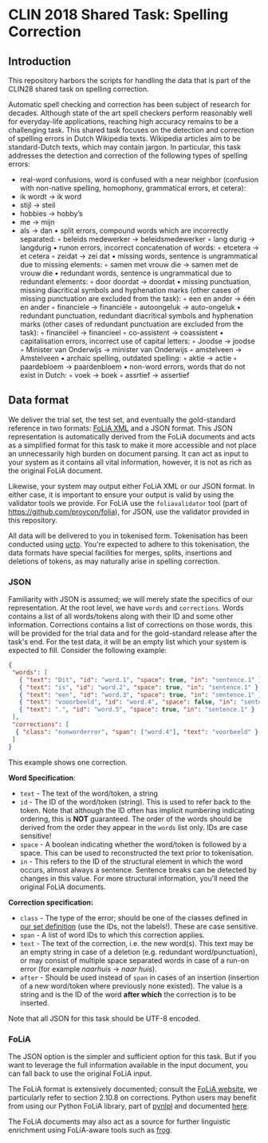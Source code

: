 # CLIN 2018 Shared Task: Spelling Correction

## Introduction

This repository harbors the scripts for handling the data that is part of the CLIN28 shared task on spelling correction. 

Automatic spell checking and correction has been subject of research for decades. Although state of the art spell checkers perform reasonably well for everyday-life applications, reaching high accuracy remains to be a challenging task. This shared task focuses on the detection and correction of spelling errors in Dutch Wikipedia texts. Wikipedia articles aim to be standard-Dutch texts, which may contain jargon. In particular, this task addresses the detection and correction of the following types of spelling errors:

* real-word confusions, word is confused with a near neighbor (confusion with non-native spelling, homophony, grammatical errors, et cetera):
 * ik wordt → ik word
 * stijl → steil
 * hobbies → hobby’s
 * me → mijn
 * als → dan
•	split errors, compound words which are incorrectly separated:
 ◦	beleids medewerker → beleidsmedewerker
 ◦	lang durig → langdurig
•	runon errors, incorrect concatenation of words:
 ◦	etcetera → et cetera
 ◦	zeidat → zei dat
•	missing words, sentence is ungrammatical due to missing elements:
 ◦	samen met vrouw die → samen met de vrouw die
•	redundant words, sentence is ungrammatical due to redundant elements: 
 ◦	door doordat → doordat
•	missing punctuation, missing diacritical symbols and hyphenation marks (other cases of missing punctuation are excluded from the task):
 ◦	een en ander → één en ander
 ◦	financiele → financiële
 ◦	autoongeluk → auto-ongeluk
•	redundant punctuation, redundant diacritical symbols and hyphenation marks (other cases of redundant punctuation are excluded from the task):
 ◦	financiëel → financieel
 ◦	co-assistent → coassistent
•	capitalisation errors, incorrect use of capital letters:
 ◦	Joodse → joodse
 ◦	Minister van Onderwijs → minister van Onderwijs
 ◦	amstelveen → Amstelveen
•	archaic spelling, outdated spelling:
 ◦	aktie → actie
 ◦	paardebloem → paardenbloem
•	non-word errors, words that do not exist in Dutch:
 ◦	voek → boek
 ◦	assrtief → assertief



## Data format

We deliver the trial set, the test set, and eventually the gold-standard reference in two formats: [FoLiA
XML](https://proycon.github.io/folia) and a JSON format. This JSON representation is automatically derived from the
FoLiA documents and acts as a simplified format for this task to make it more accessible and not place an unnecessarily
high burden on document parsing. It can act as input to your system as it contains all vital information, however, it is
not as rich as the original FoLiA document.

Likewise, your system may output either FoLiA XML or our JSON format. In either case, it is important to ensure your
output is valid by using the validator tools we provide. For FoLiA use the ``foliavalidator`` tool (part of
https://github.com/proycon/folia), for JSON, use the validator provided in this repository.

All data will be delivered to you in tokenised form. Tokenisation has been conducted using
[ucto](https://languagemachines.github.io/ucto). You're expected to adhere to this tokenisation, the data formats have
special facilities for merges, splits, insertions and deletions of tokens, as may naturally arise in spelling
correction.

### JSON

Familiarity with JSON is assumed; we will merely state the specifics of our representation. At the root level, we have
``words`` and ``corrections``. Words contains a list of all words/tokens along with their ID and some other information.
Corrections contains a list of corrections on those words, this will be provided for the trial data and for the
gold-standard release after the task's end. For the test data, it will be an empty list which your system is expected to
fill. Consider the following example:

```json
{
 "words": [
   { "text": "Dit", "id": "word.1", "space": true, "in": "sentence.1" },
   { "text": "is", "id": "word.2", "space": true, "in": "sentence.1" },
   { "text": "een", "id": "word.3", "space": true, "in": "sentence.1" },
   { "text": "vooorbeeld", "id": "word.4", "space": false, "in": "sentence.1" },
   { "text": ".", "id": "word.5", "space": true, "in": "sentence.1" }
 ],
 "corrections": [
  { "class": "nonworderror", "span": ["word.4"], "text": "voorbeeld" }
 ]
}
```

This example shows one correction.

**Word Specification**:
* ``text`` - The text of the word/token, a string
* ``id`` - The ID of the word/token (string). This is used to refer back to the token. Note that although the ID often has implicit numbering indicating ordering, this is **NOT** guaranteed. The order of the words should be derived from the order they appear in the ``words`` list only. IDs are case sensitive!
* ``space`` - A boolean indicating whether the word/token is followed by a space. This can be used to reconstructed the
  text prior to tokenisation.
* ``in`` - This refers to the ID of the structural element in which the word occurs, almost always a sentence. Sentence
  breaks can be detected by changes in this value. For more structural information, you'll need the original FoLiA
  documents.

**Correction specification:**
* ``class`` - The type of the error; should be one of the classes defined in [our set definition](https://github.com/proycon/folia/blob/master/setdefinitions/spellingcorrection.foliaset.xml) (use the IDs, not the labels!). These are case sensitive.
* ``span`` - A list of word IDs to which this correction applies.
* ``text`` - The text of the correction, i.e. the new word(s). This text may be an empty string in case of a deletion
  (e.g. redundant word/punctuation), or may consist of multiple space separated words in case of a run-on
  error (for example *naarhuis* -> *naar huis*).
* ``after`` - Should be used instead of ``span`` in cases of an insertion (insertion of a new word/token where
  previously none existed). The value is a string and is the ID of the word **after which** the correction is to be
  inserted.

Note that all JSON for this task should be UTF-8 encoded.

### FoLiA

The JSON option is the simpler and sufficient option for this task. But if you want to leverage the full
information available in the input document, you can fall back to use the original FoLiA input.

The FoLiA format is extensively documented; consult the [FoLiA website](https://proycon.github.io/folia), we
particularly refer to section 2.10.8 on corrections. Python
users may benefit from using our Python FoLiA library, part of [pynlpl](https://github.com/proycon/pynlpl) and
documented [here](http://pynlpl.readthedocs.io/en/latest/folia.html).

The FoLiA documents may also act as a source for further linguistic enrichment using FoLiA-aware tools such as
[frog](https://languagemachines.github.io/frog).
